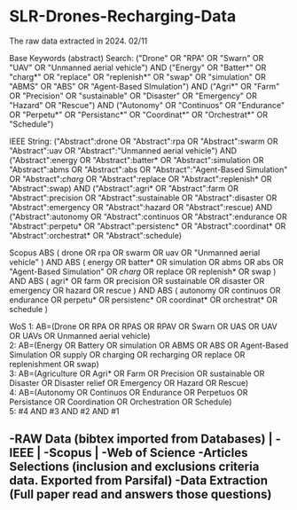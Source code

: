 # SLR-Drones-Recharging-Data

The raw data extracted in 2024. 02/11

Base Keywords (abstract) Search:
("Drone" OR "RPA" OR "Swarn" OR "UAV" OR "Unmanned aerial vehicle") AND ("Energy" OR "Batter*" OR "charg*" OR "replace" OR "replenish*" OR "swap" OR "simulation" OR "ABMS" OR "ABS" OR "Agent-Based SImulation") AND ("Agri*" OR "Farm" OR "Precision" OR "sustainable" OR "Disaster" OR "Emergency" OR "Hazard" OR "Rescue") AND ("Autonomy" OR "Continuos" OR "Endurance" OR "Perpetu*" OR "Persistanc*" OR "Coordinat*" OR "Orchestrat*" OR "Schedule")

IEEE String:
("Abstract":drone OR "Abstract":rpa OR "Abstract":swarm OR "Abstract":uav OR "Abstract":"Unmanned aerial vehicle") AND ("Abstract":energy OR "Abstract":batter* OR "Abstract":simulation OR "Abstract":abms OR "Abstract":abs OR "Abstract":"Agent-Based Simulation" OR "Abstract":*charg* OR "Abstract":replace OR "Abstract":replenish* OR "Abstract":swap) AND ("Abstract":agri* OR "Abstract":farm OR "Abstract":precision OR "Abstract":sustainable OR "Abstract":disaster OR "Abstract":emergency OR "Abstract":hazard OR "Abstract":rescue) AND ("Abstract":autonomy OR "Abstract":continuos OR "Abstract":endurance OR "Abstract":perpetu* OR "Abstract":persistenc* OR "Abstract":coordinat* OR "Abstract":orchestrat* OR "Abstract":schedule)

Scopus
ABS ( drone OR rpa OR swarm OR uav OR "Unmanned aerial vehicle" ) AND ABS ( energy OR batter* OR simulation OR abms OR abs OR "Agent-Based Simulation" OR *charg* OR replace OR replenish* OR swap ) AND ABS ( agri* OR farm OR precision OR sustainable OR disaster OR emergency OR hazard OR rescue ) AND ABS ( autonomy OR continuos OR endurance OR perpetu* OR persistenc* OR coordinat* OR orchestrat* OR schedule )

WoS
1: AB=(Drone OR RPA OR RPAS OR RPAV OR Swarn OR UAS OR UAV OR UAVs OR Unmanned aerial vehicle)			
2: AB=(Energy OR Battery OR simulation OR ABMS OR ABS OR Agent-Based Simulation OR supply OR charging OR recharging OR replace OR replenishment OR swap)			
3: AB=(Agriculture OR Agri* OR Farm OR Precision OR sustainable OR Disaster OR Disaster relief OR Emergency OR Hazard OR Rescue)			
4: AB=(Autonomy OR Continuos OR Endurance OR Perpetuos OR Persistance OR Coordination OR Orchestration OR Schedule)			
5: #4 AND #3 AND #2 AND #1

-RAW Data (bibtex imported from Databases)
| -IEEE
| -Scopus
| -Web of Science
-Articles Selections (inclusion and exclusions criteria data. Exported from Parsifal)
-Data Extraction (Full paper read and answers those questions)
- 
